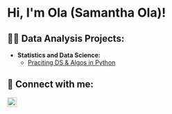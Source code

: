<h1>Hi, I'm Ola (Samantha Ola)! </h1>

<h2>👨‍💻 Data Analysis Projects:</h2>

- <b>Statistics and Data Science: </b>
  - [Praciting DS & Algos in Python](https://github.com/joshmadakor1/Algorithms-Practice)


<h2> 🤳 Connect with me:</h2>

[<img align="left" alt="JoshMadakor | LinkedIn" width="22px" src="https://cdn.jsdelivr.net/npm/simple-icons@v3/icons/linkedin.svg" />][linkedin]

[linkedin]: https://www.linkedin.com/in/samantha-ola-daoud-b321b4187/
